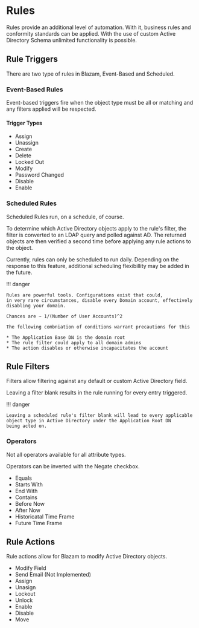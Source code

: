 # Rules
Rules provide an additional level of automation. With it,
business rules and conformity standards can be applied. With the use of custom Active
Directory Schema unlimited functionality is possible.


## Rule Triggers
There are two type of rules in Blazam, Event-Based and Scheduled.

### Event-Based Rules
Event-based triggers fire when the object type must be all or matching and 
any filters applied will be respected.

#### Trigger Types

* Assign
* Unassign
* Create
* Delete
* Locked Out
* Modify
* Password Changed
* Disable
* Enable

### Scheduled Rules

Scheduled Rules run, on a schedule, of course.

To determine which Active Directory objects apply to the rule's
filter, the filter is converted to an LDAP query and polled against
AD. The returned objects are then verified a second time before applying
any rule actions to the object.



Currently, rules can only be scheduled to run daily.
Depending on the response to this feature, additional
scheduling flexibillity may be added in the future.

!!! danger

    Rules are powerful tools. Configurations exist that could,
    in very rare circumstances, disable every Domain account, effectively disabling your domain.

    Chances are ~ 1/(Number of User Accounts)^2

    The following combniation of conditions warrant precautions for this

    * The Application Base DN is the domain root
    * The rule filter could apply to all domain admins
    * The action disables or otherwise incapacitates the account

   

## Rule Filters
Filters allow filtering against any default or custom Active
Directory field. 

Leaving a filter blank results in the rule running for every
entry triggered.

!!! danger

    Leaving a scheduled rule's filter blank will lead to every applicable
    object type in Active Directory under the Application Root DN
    being acted on.
   
### Operators
Not all operators available for all attribute types.

Operators can be inverted with the Negate checkbox.

* Equals
* Starts With
* End With
* Contains
* Before Now
* After Now
* Historicatal Time Frame
* Future Time Frame

## Rule Actions
Rule actions allow for Blazam to modify Active Directory objects.

* Modify Field
* Send Email (Not Implemented)
* Assign
* Unasign
* Lockout
* Unlock
* Enable
* Disable
* Move



